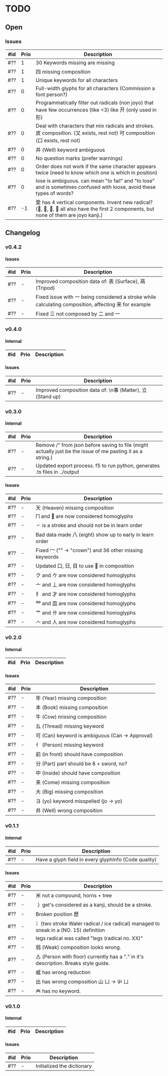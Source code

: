 # TODO

## Open

### Issues

| #id | Prio | Description                                                                                                                             |
| --- | ---- | --------------------------------------------------------------------------------------------------------------------------------------- |
| #?? | 1    | 30 Keywords missing are missing                                                                                                         |
| #?? | 1    | 四 missing composition                                                                                                                  |
| #?? | 1    | Unique keywords for all characters                                                                                                      |
| #?? | 0    | Full-width glyphs for all characters (Commission a font person?)                                                                        |
| #?? | 0    | Programmatically filter out radicals (non joyo) that have few occurrences (like <3) like 开  (only used in 形)                          |
| #?? | 0    | Deal with characters that mix radicals and strokes. 皮 composition. (又 exists, rest not) 可 composition  (口 exists, rest not)         |
| #?? | 0    | 井 (Well) keyword ambiguous                                                                                                             |
| #?? | 0    | No question marks (prefer warnings)                                                                                                     |
| #?? | 0    | Order does not work if the same character appears twice (need to know which one is which in position)                                   |
| #?? | 0    | lose is ambiguous. can mean "to fail" and "to lose" and is sometimes confused with loose, avoid these types of words?                   |
| #?? | -1   | 愛 has 4 vertical components. Invent new radical? (𤔠, 𩰣, 爱, 受 all also have the first 2 components, but none of them are joyo kanji.) |

## Changelog

### v0.4.2

#### Issues

| #id | Prio | Description                                                                                           |
| --- | ---- | ----------------------------------------------------------------------------------------------------- |
| #?? | -    | Improved composition data of: 表 (Surface), 鬲 (Tripod)                                               |
| #?? | -    | Fixed issue with 一 being considered a stroke while calculating composition, affecting 来 for example |
| #?? | -    | Fixed 三 not composed by 二 and 一                                                                    |

### v0.4.0

#### Internal

| #id | Prio | Description |
| --- | ---- | ----------- |

#### Issues

| #id | Prio | Description                                                |
| --- | ---- | ---------------------------------------------------------- |
| #?? | -    | Improved composition data of: \n事 (Matter), 立 (Stand up) |

### v0.3.0

#### Internal

| #id | Prio | Description                                                                                                |
| --- | ---- | ---------------------------------------------------------------------------------------------------------- |
| #?? | -    | Remove /" from json before saving to file (might actually just be the issue of me pasting it as a string.) |
| #?? | -    | Updated export process. f5 to run python, generates .ts files in ../output                                 |

#### Issues

| #id | Prio | Description                                              |
| --- | ---- | -------------------------------------------------------- |
| #?? | -    | 天 (Heaven) missing composition                          |
| #?? | -    | ⨅ and ⿙ are now considered homoglyphs                    |
| #?? | -    | ㇀ is a stroke and should not be in learn order          |
| #?? | -    | Bad data made 八 (eight) show up to early in learn order |
| #?? | -    | Fixed 冖 ("" -> "crown")  and 36 other missing keywords  |
| #?? | -    | Updated 口, 日, 目 to use ⿙ in composition               |
| #?? | -    | ク and 𠂊 are now considered homoglyphs                   |
| #?? | -    | 亠 and 丄 are now considered homoglyphs                  |
| #?? | -    | ⺘ and 才 are now considered homoglyphs                   |
| #?? | -    | ⺲ and 皿 are now considered homoglyphs                   |
| #?? | -    | 艹 and 卄 are now considered homoglyphs                  |
| #?? | -    | 𠆢 and 人 are now considered homoglyphs                   |

### v0.2.0

#### Internal

| #id | Prio | Description |
| --- | ---- | ----------- |

#### Issues

| #id | Prio | Description                                     |
| --- | ---- | ----------------------------------------------- |
| #?? | -    | 年 (Year) missing composition                   |
| #?? | -    | 本 (Book) missing composition                   |
| #?? | -    | 牛 (Cow) missing composition                    |
| #?? | -    | 幺 (Thread) missing keyword                     |
| #?? | -    | 可 (Can) keyword is ambiguous (Can -> Approval) |
| #?? | -    | 亻 (Person) missing keyword                     |
| #?? | -    | 前 (in front) should have composition           |
| #?? | -    | 分 (Part) part should be 8 + sword, no?         |
| #?? | -    | 中 (Inside) should have composition             |
| #?? | -    | 来 (Come) missing composition                   |
| #?? | -    | 大 (Big) missing composition                    |
| #?? | -    | ヨ (yo) keyword misspelled (jo -> yo)           |
| #?? | -    | 井 (Well) wrong composition                     |

### v0.1.1

#### Internal

| #id | Prio | Description                                          |
| --- | ---- | ---------------------------------------------------- |
| #?? | -    | Have a glyph field in every glyphInfo (Code quality) |

#### Issues

| #id | Prio | Description                                                                          |
| --- | ---- | ------------------------------------------------------------------------------------ |
| #?? | -    | 米 not a compound, horns + tree                                                      |
| #?? | -    | ㇁ get's considered as a kanji, should be a stroke.                                  |
| #?? | -    | Broken position 歴                                                                   |
| #?? | -    | 冫(two stroke Water radical / ice radical) managed to sneak in a (NO. 15) definition |
| #?? | -    | legs radical was called "legs (radical no. XX)"                                      |
| #?? | -    | 弱 (Weak) composition looks wrong.                                                   |
| #?? | -    | 亼 (Person with floor) currently has a "." in it's description. Breaks style guide.  |
| #?? | -    | 威 has wrong reduction                                                               |
| #?? | -    | 出 has wrong composition 山 凵 -> 屮 凵                                              |
| #?? | -    | 𡗗 has no keyword.                                                                    |

### v0.1.0

#### Internal

| #id | Prio | Description |
| --- | ---- | ----------- |

#### Issues

| #id | Prio | Description                |
| --- | ---- | -------------------------- |
| #?? | -    | Initialized the dictionary |
